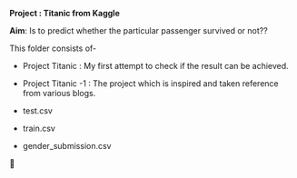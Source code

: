 **Project : Titanic from Kaggle**

__Aim__: Is to predict whether the particular passenger survived or not??

This folder consists of-

* Project Titanic : My first attempt to check if the result can be achieved.

* Project Titanic -1 : The project which is inspired and taken reference from various blogs. 

* test.csv

* train.csv

* gender_submission.csv

:slightly_smiling_face:
